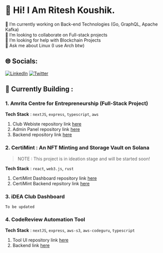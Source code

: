 # 💫 Hi! I Am Ritesh Koushik.
🔭 I’m currently working on Back-end Technologies (Go, GraphQL, Apache Kafka)<br>
👯 I’m looking to collaborate on Full-stack projects<br>
🤝 I’m looking for help with Blockchain Projects<br>
💬 Ask me about Linux (I use Arch btw)<br>

## 🌐 Socials:
[![LinkedIn](https://img.shields.io/badge/LinkedIn-%230077B5.svg?logo=linkedin&logoColor=white)](https://www.linkedin.com/in/ritesh-koushik/) 
[![Twitter](https://img.shields.io/badge/Twitter-%231DA1F2.svg?logo=Twitter&logoColor=white)](https://twitter.com/AmRiteshKoushik) 

## 🧰 Currently Building :
### 1. Amrita Centre for Entrepreneurship (Full-Stack Project)
**Tech Stack** : `nextJS`, `express`, `typescript`, `aws`    
1. Club Webiste repository link [here](https://github.com/IAmRiteshKoushik/ace-web)    
2. Admin Panel repository link [here](https://github.com/IAmRiteshKoushik/ace-forge)      
3. Backend repository link [here](https://github.com/IAmRiteshKoushik/ace-ops)      

### 2. CertiMint : An NFT Minting and Storage Vault on Solana
> NOTE : This project is in ideation stage and will be started soon!
   
**Tech Stack** : `react`, `web3.js`, `rust`        
1. CertiMint Dashboard repository link [here](https://github.com/IAmRiteshKoushik/certi-dash)    
2. CertiMint Backend repsitory link [here](https://github.com/IAmRiteshKoushik/certi-mint)

### 3. iDEA Club Dashboard
`To be updated`

### 4. CodeReview Automation Tool
**Tech Stack** : `nextJS`, `express`, `aws-s3`, `aws-codeguru`, `typescript`  
1. Tool UI repository link [here](https://github.com/IAmRiteshKoushik/coderev-web)  
2. Backend link [here](https://github.com/IAmRiteshKoushik/coderev-bk)  

